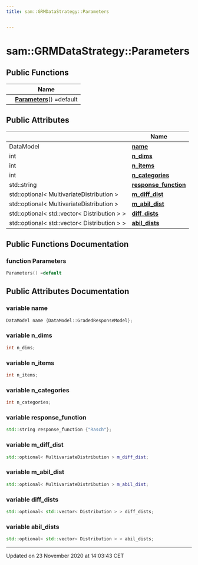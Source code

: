 ```yaml
---
title: sam::GRMDataStrategy::Parameters


---
```


# sam::GRMDataStrategy::Parameters



















## Public Functions

|                | Name           |
| -------------- | -------------- |
|  | **[Parameters](/doxygen/Classes/structsam_1_1_g_r_m_data_strategy_1_1_parameters/#function-parameters)**() =default  |


## Public Attributes

|                | Name           |
| -------------- | -------------- |
| DataModel | **[name](/doxygen/Classes/structsam_1_1_g_r_m_data_strategy_1_1_parameters/#variable-name)**  |
| int | **[n_dims](/doxygen/Classes/structsam_1_1_g_r_m_data_strategy_1_1_parameters/#variable-n_dims)**  |
| int | **[n_items](/doxygen/Classes/structsam_1_1_g_r_m_data_strategy_1_1_parameters/#variable-n_items)**  |
| int | **[n_categories](/doxygen/Classes/structsam_1_1_g_r_m_data_strategy_1_1_parameters/#variable-n_categories)**  |
| std::string | **[response_function](/doxygen/Classes/structsam_1_1_g_r_m_data_strategy_1_1_parameters/#variable-response_function)**  |
| std::optional< MultivariateDistribution > | **[m_diff_dist](/doxygen/Classes/structsam_1_1_g_r_m_data_strategy_1_1_parameters/#variable-m_diff_dist)**  |
| std::optional< MultivariateDistribution > | **[m_abil_dist](/doxygen/Classes/structsam_1_1_g_r_m_data_strategy_1_1_parameters/#variable-m_abil_dist)**  |
| std::optional< std::vector< Distribution > > | **[diff_dists](/doxygen/Classes/structsam_1_1_g_r_m_data_strategy_1_1_parameters/#variable-diff_dists)**  |
| std::optional< std::vector< Distribution > > | **[abil_dists](/doxygen/Classes/structsam_1_1_g_r_m_data_strategy_1_1_parameters/#variable-abil_dists)**  |














## Public Functions Documentation

### function Parameters

```cpp
Parameters() =default
```































## Public Attributes Documentation

### variable name

```cpp
DataModel name {DataModel::GradedResponseModel};
```





























### variable n_dims

```cpp
int n_dims;
```





























### variable n_items

```cpp
int n_items;
```





























### variable n_categories

```cpp
int n_categories;
```





























### variable response_function

```cpp
std::string response_function {"Rasch"};
```





























### variable m_diff_dist

```cpp
std::optional< MultivariateDistribution > m_diff_dist;
```





























### variable m_abil_dist

```cpp
std::optional< MultivariateDistribution > m_abil_dist;
```





























### variable diff_dists

```cpp
std::optional< std::vector< Distribution > > diff_dists;
```





























### variable abil_dists

```cpp
std::optional< std::vector< Distribution > > abil_dists;
```

































-------------------------------

Updated on 23 November 2020 at 14:03:43 CET